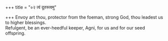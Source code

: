 +++
title = "०२ त्वं दूतस्त्वमु"

+++
Envoy art thou, protector from the foeman, strong God, thou leadest us to higher blessings.  
     Refulgent, be an ever-heedful keeper, Agni, for us and for our seed offspring.